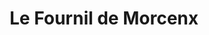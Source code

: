 ---
title: "Le Fournil de Morcenx"
url: /morcenx-la-nouvelle/le-fournil-de-morcenx/
shop: boulangerie
---